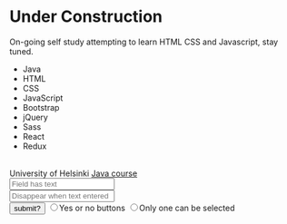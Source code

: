 <!DOCTYPE html>
<html>
  <head>
  <h1>Under Construction</h1>
  </head>
  
  <body>
  <p1>
  On-going self study attempting to learn HTML CSS and Javascript, stay tuned.
  <br>
    
  </p1>
  <ul>
   <li>Java</li>
   <li>HTML</li>
   <li>CSS</li>
  <li>JavaScript</li>
  <li>Bootstrap</li>
  <li>jQuery</li>
  <li>Sass</li>
  <li>React</li>
  <li>Redux</li>
  </ul>
  <br>
  <p2>
  University of Helsinki <a href="https://moocfi.github.io/courses/2013/programming-part-1/">Java course</a>
  <br>
  <input type="text" placeholder="Field has text">
  <br>
  <input type="text" placeholder="Disappear when text entered">
  <br>
  <button type="submit">submit?</button>
  
  <label>
    <input type="radio" name"Yes-no">Yes or no buttons
  </label>
  <label>
    <input type="radio" name"Yes-no">Only one can be selected
  </label>
  
  </body>
  
   
 
